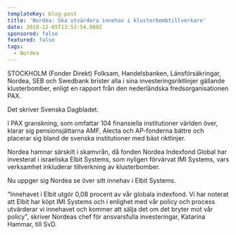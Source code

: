 ```yaml
---
templateKey: blog-post
title: 'Nordea: Ska utvärdera innehav i klusterbombtillverkare'
date: 2018-12-05T13:53:54.080Z
sponsored: false
featured: false
tags:
  - Nordea
---
```

STOCKHOLM (Fonder Direkt) Folksam, Handelsbanken, Länsförsäkringar, Nordea, SEB och Swedbank brister alla i sina investeringsriktlinjer gällande klusterbomber, enligt en rapport från den nederländska fredsorganisationen PAX.

Det skriver Svenska Dagbladet.

I PAX granskning, som omfattar 104 finansiella institutioner världen över, klarar sig pensionsjättarna AMF, Alecta och AP-fonderna bättre och placerar sig bland de svenska institutioner med bäst riktlinjer.

Nordea hamnar särskilt i skamvrån, då fonden Nordea Indexfond Global har investerat i israeliska Elbit Systems, som nyligen förvärvat IMI Systems, vars verksamhet inkluderar tillverkning av klusterbomber.

Nu uppger sig Nordea se över sitt innehav i Elbit Systems.

"Innehavet i Elbit utgör 0,08 procent av vår globala indexfond. Vi har noterat att Elbit har köpt IMI Systems och i enlighet med vår policy och process utvärderar vi innehavet och kommer att sälja det om det bryter mot vår policy", skriver Nordeas chef för ansvarsfulla investeringar, Katarina Hammar, till SvD.
